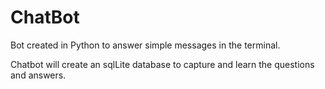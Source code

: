# ChatBot
Bot created in Python to answer simple messages in the terminal.

Chatbot will create an sqlLite database to capture and learn the questions and answers.
